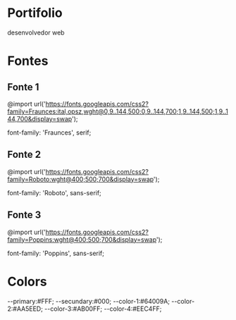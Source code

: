 # Portifolio
 desenvolvedor web

# Fontes

## Fonte 1

@import url('https://fonts.googleapis.com/css2?family=Fraunces:ital,opsz,wght@0,9..144,500;0,9..144,700;1,9..144,500;1,9..144,700&display=swap');

font-family: 'Fraunces', serif;
## Fonte 2

@import url('https://fonts.googleapis.com/css2?family=Roboto:wght@400;500;700&display=swap');

font-family: 'Roboto', sans-serif;

## Fonte 3

@import url('https://fonts.googleapis.com/css2?family=Poppins:wght@400;500;700&display=swap');

font-family: 'Poppins', sans-serif;

# Colors

--primary:#FFF;
--secundary:#000;
--color-1:#64009A;
--color-2:#AA5EED;
--color-3:#AB00FF;
--color-4:#EEC4FF;
